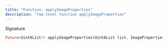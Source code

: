 ```yaml
---
title: "Function: applyImageProperties"
description: "Top-level function applyImageProperties"
---
```


Signature
```dart
Future<Uint8List?> applyImageProperties(Uint8List list, ImageProperties props, ImageType type);
```
